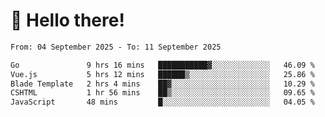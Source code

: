 # 👋 Hello there!

<!--START_SECTION:waka-->

```txt
From: 04 September 2025 - To: 11 September 2025

Go               9 hrs 16 mins   ███████████▓░░░░░░░░░░░░░   46.09 %
Vue.js           5 hrs 12 mins   ██████▒░░░░░░░░░░░░░░░░░░   25.86 %
Blade Template   2 hrs 4 mins    ██▓░░░░░░░░░░░░░░░░░░░░░░   10.29 %
CSHTML           1 hr 56 mins    ██▒░░░░░░░░░░░░░░░░░░░░░░   09.65 %
JavaScript       48 mins         █░░░░░░░░░░░░░░░░░░░░░░░░   04.05 %
```

<!--END_SECTION:waka-->
